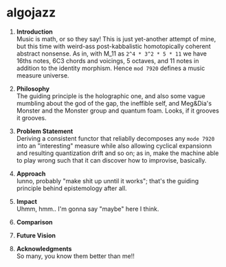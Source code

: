 # algojazz

1. **Introduction**  
Music is math, or so they say! This is just yet-another attempt of mine, but this time with weird-ass post-kabbalistic homotopically coherent abstract nonsense. As in, with M_11 as `2^4 * 3^2 * 5 * 11` we have 16ths notes, 6C3 chords and voicings, 5 octaves, and 11 notes in addition to the identity morphism. Hence `mod 7920` defines a music measure universe. 

2. **Philosophy**  
The guiding principle is the holographic one, and also some vague mumbling about the god of the gap, the ineffible self, and Meg&Dia's Monster and the Monster group and quantum foam. Looks, if it grooves it grooves.

3. **Problem Statement**  
   Deriving a consistent functor that reliablly decomposes any `mode 7920` into an "interesting" measure while also allowing cyclical expansionn and resulting quantization drift and so on; as in, make the machine able to play wrong such that it can discover how to improvise, basically.

4. **Approach**  
   Iunno, probably "make shit up unntil it works"; that's the guiding principle behind epistemology after all.

5. **Impact**  
   Uhmm, hmm.. I'm gonna say "maybe" here I think.

6. **Comparison**  
7. **Future Vision**  
8. **Acknowledgments**  
So many, you know them better than me!!   

